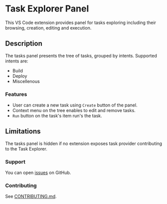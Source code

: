 # Task Explorer Panel

This VS Code extension provides panel for tasks exploring including their browsing, creation, editing and execution.

## Description

The tasks panel presents the tree of tasks, grouped by intents.
Supported intents are:

- Build
- Deploy
- Miscellenous

### Features

- User can create a new task using `Create` button of the panel.
- Context menu on the tree enables to edit and remove tasks.
- `Run` button on the task's item run's the task.

## Limitations

The tasks panel is hidden if no extension exposes task provider contributing to the Task Explorer.

### Support

You can open [issues](https://github.com/SAP/task-explorer/issues) on GitHub.

### Contributing

See [CONTRIBUTING.md](./CONTRIBUTING.md).
